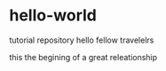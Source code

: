 # hello-world
tutorial repository
hello fellow travelelrs

this the begining of a great releationship
